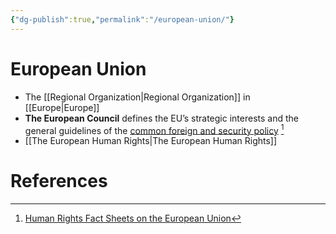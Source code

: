 ```yaml
---
{"dg-publish":true,"permalink":"/european-union/"}
---
```


# European Union
- The [[Regional Organization\|Regional Organization]] in [[Europe\|Europe]]
- **The European Council** defines the EU’s strategic interests and the general guidelines of the [common foreign and security policy](https://www.europarl.europa.eu/factsheets/en/sheet/158/foreign-policy-aims-instruments-and-achievements) [^1]
- [[The European Human Rights\|The European Human Rights]]

# References

[^1]: [Human Rights Fact Sheets on the European Union](https://www.europarl.europa.eu/factsheets/en/sheet/165/human-rights)